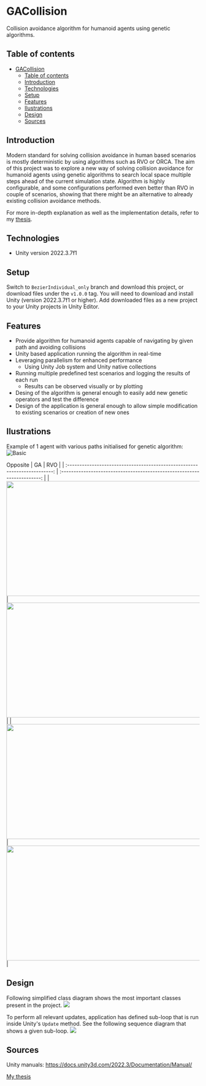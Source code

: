 # GACollision
Collision avoidance algorithm for humanoid agents using genetic algorithms.

## Table of contents
- [GACollision](#gacollision)
  - [Table of contents](#table-of-contents)
  - [Introduction](#introduction)
  - [Technologies](#technologies)
  - [Setup](#setup)
  - [Features](#features)
  - [Ilustrations](#ilustrations)
  - [Design](#design)
  - [Sources](#sources)

## Introduction
Modern standard for solving collision avoidance in human based scenarios is mostly deterministic by using algorithms such as RVO or ORCA. The aim of this project was to explore a new way of solving collision avoidance for humanoid agents using genetic algorithms to search local space multiple steps ahead of the current simulation state. Algorithm is highly configurable, and some configurations performed even better than RVO in couple of scenarios, showing that there might be an alternative to already existing collision avoidance methods.

For more in-depth explanation as well as the implementation details, refer to my [thesis](./ReadmeLinks/thesis.pdf).

## Technologies
* Unity version 2022.3.7f1

## Setup
Switch to `BezierIndividual_only` branch and download this project, or download files under the `v1.0.0` tag.
You will need to download and install Unity (version 2022.3.7f1 or higher). Add downloaded files as a new project to your Unity projects in Unity Editor.

## Features
* Provide algorithm for humanoid agents capable of navigating by given path and avoiding collisions
* Unity based application running the algorithm in real-time
* Leveraging parallelism for enhanced performance
  * Using Unity Job system and Unity native collections 
* Running multiple predefined test scenarios and logging the results of each run
  * Results can be observed visually or by plotting
* Desing of the algorithm is general enough to easily add new genetic operators and test the difference
* Design of the application is general enough to allow simple modification to existing scenarios or creation of new ones

## Ilustrations
Example of 1 agent with various paths initialised for genetic algorithm: ![Basic](./ReadmeLinks/agent.png)

Opposite 
|                                     GA                                     |                                   RVO                                    |
| :------------------------------------------------------------------------: | :----------------------------------------------------------------------: |
|     <img src="./ReadmeLinks/oppositeGA.gif" width="700" height="300">      |     <img src="./ReadmeLinks/opposite.gif"  width="700" height="300">     |
| <img src="./ReadmeLinks/oppositeNoNavMeshGA.gif" width="700" height="300"> | <img src="./ReadmeLinks/oppositeNoNavMesh.gif" width="700" height="300"> |


## Design
Following simplified class diagram shows the most important classes present in the project.
![](./ReadmeLinks/classDiagram.png)

To perform all relevant updates, application has defined sub-loop that is run inside Unity's `Update` method. See the following sequence diagram that shows a given sub-loop.
![](./ReadmeLinks/sequenceDiagram.png)

## Sources
Unity manuals: https://docs.unity3d.com/2022.3/Documentation/Manual/

[My thesis](./ReadmeLinks/thesis.pdf)

